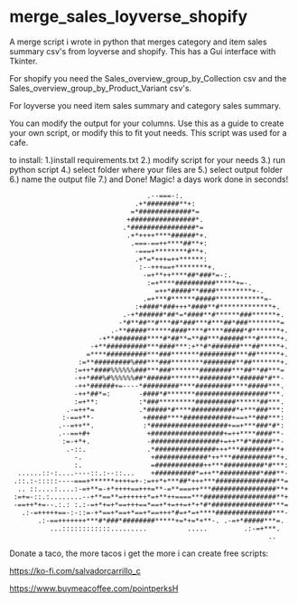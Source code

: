 # merge_sales_loyverse_shopify
A merge script i wrote in python that merges category and item sales summary csv's from loyverse and shopify. This has a Gui interface with Tkinter.

For shopify you need the Sales_overview_group_by_Collection csv and the Sales_overview_group_by_Product_Variant csv's.

For loyverse you need item sales summary and category sales summary.

You can modify the output for your columns. Use this as a guide to create your own script, or modify this to fit yout needs. This script was used for a cafe.

to install: 
1.)install requirements.txt
2.) modify script for your needs
3.) run python script
4.) select folder where your files are 
5.) select output folder
6.) name the output file
7.) and Done! Magic! a days work done in seconds!


                                                                                          
                                                                                          
                                                                                          
                                                                                          
                                      .--===-:.                                           
                                   .+*########**+:                                        
                                  =*#############*=                                       
                                 +################*.                                      
                                .*################*=                                      
                                 .+*++++****######*+.                                     
                                  .===-==++****##**+:                                     
                                   -===+********#**+.                                     
                                   .+*=*+++=++******:                                     
                                    :--+++==+********+.                                   
                                     -=+**++****##*###*=-:.                               
                                      :=+****##########*****+=-.                          
                                        =++*#####**####*********+-.                       
                                     .=+***#******#####************=-                     
                                   :+####*###+++*####**#*************+.                   
                                .-+*######*##*=*####**#******###******+.                  
                               -*#**##**#***##*###***#***##*###********=                  
                             .-**#####******####****#****#####*#*******+.                 
                          -+**########****#*##**=**##***######***#*****+.                 
                        -+**##########***####***:+**#*#######***##*****+.                 
                       =****##########***###*******#########***##******+.                 
                     :=**#########%###***###********########**##*******+.                 
                    :=++*####%%%%%%###***###*******########***##**##***=                  
                    -++*###%#%%%%%%##*######*******########**######*#**-                  
                    -++*######+=----*#########****#########****#####***.                  
                    -++*##*=:       -####*#*******##################***.                  
                    :=+**:          :*###*********##########******##***.                  
                  .-=++*=           .*#####*#****###########*+***###***:                  
                 :-==+**-            +#####****############+==+**###***:                  
                .--=++**.            :*###################+==+***###*#*:                  
                .--==+#+              +##################+=++****####**-                  
                 :=-+*+.              -#################+=++**#*#####**-                  
                  .-::.               .*###############+++***########**+                  
                    -.                 +#############*++***##########**+.                 
                    :.                 =############++***##########*#***:                 
      ......::-:....----::.:--::...    +##########*=++**##########*###**-                 
     .::.:-:::::----===+******++++=+-:=++*+***##*+++***###############**=                 
      .. ::....:....:-=+**=-+*++++==+++=**-=**===++***################**+                 
     :=+=-::.:........--+**==**=++++++*=+**++====***##################**+                 
     -==++*+=--.:.: :.:-=+*+=+*==+++==*==+*+=++=+*+*#*###############***=                 
       .:-=+++++==-:-::=-+*==+*==+*==+*==+++*#=+*=+****##############***-                 
           .:-==+++++++***#*###*########*****+=*+=*+**-. .-=+*#####***=.                  
              ...::::::::::::.........          .....         .:-=+***.                   
                                                                    ..                    
                                                                                          
                                                                                          
Donate a taco, the more tacos i get the more i can create free scripts:

https://ko-fi.com/salvadorcarrillo_c

https://www.buymeacoffee.com/pointperksH
